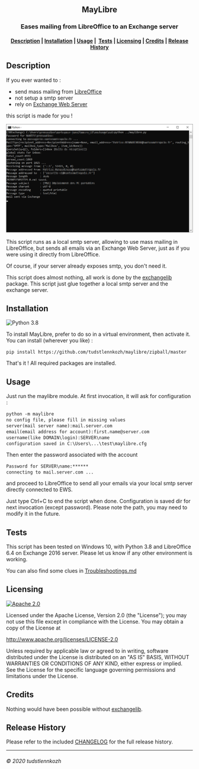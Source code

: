 <h2 align="center">
    MayLibre
</h2>
<h3 align="center">
    Eases mailing from LibreOffice to an Exchange server
</h3>
<h4 align="center">
  <a href="#description">Description</a> |
  <a href="#installation">Installation</a> |
  <a href="#usage">Usage</a> |
  <a href="#tests">Tests</a> |
  <a href="#licensing">Licensing</a> |
  <a href="#credits">Credits</a> |
  <a href="#release-history">Release History</a>
</h4>

## Description

If you ever wanted to :

* send mass mailing from [LibreOffice](https://www.libreoffice.org/)
* not setup a smtp server
* rely on [Exchange Web Server](https://en.wikipedia.org/wiki/Microsoft_Exchange_Server)

this script is made for you !

![screenshot](media/screenshot.png)

This script runs as a local smtp server, allowing to use mass mailing in LibreOffice, but sends all emails via an Exchange Web Server, just as if you were using it directly from LibreOffice.

Of course, if your server already exposes smtp, you don't need it.

This script does almost nothing, all work is done by the [exchangelib](https://pypi.org/project/exchangelib/) package. This script just glue together a local smtp server and the exchange server.


## Installation

![Python 3.8](https://img.shields.io/badge/python-3.8-blue) 

To install MayLibre, prefer to do so in a virtual environment, then activate it. You can install (wherever you like) :

```
pip install https://github.com/tudstlennkozh/maylibre/zipball/master
```

That's it ! All required packages are installed.

## Usage

Just run the maylibre module. At first invocation, it will ask for configuration :

    python -m maylibre
    no config file, please fill in missing values
    server(mail server name):mail.server.com
    email(email address for account):first.name@server.com
    username(like DOMAIN\login):SERVER\name
    configuration saved in C:\Users\...\test\maylibre.cfg

Then enter the password associated with the account

```
Password for SERVER\name:******
connecting to mail.server.com ...
```

and proceed to LibreOffice to send all your emails via your local smtp server directly connected to EWS.

Just type Ctrl+C to end the script when done. Configuration is saved dir for next invocation (except password). Please note the path, you may need to modify it in the future.

## Tests

This script has been tested on Windows 10, with Python 3.8 and LibreOffice 6.4 on Exchange 2016 server. Please let us know if any other environment is working.

You can also find some clues in [Troubleshootings.md](/Troubleshootings.md)

## Licensing

[![Apache 2.0](https://img.shields.io/badge/license-Apache-blue)](/LICENSE)

Licensed under the Apache License, Version 2.0 (the "License"); you may not use this file except in compliance with the License. You may obtain a copy of the License at 

http://www.apache.org/licenses/LICENSE-2.0

Unless required by applicable law or agreed to in writing, software distributed under the License is distributed on an "AS IS" BASIS, WITHOUT WARRANTIES OR CONDITIONS OF ANY KIND, either express or implied. See the License for the specific language governing permissions and limitations under the License.

## Credits

Nothing would have been possible without [exchangelib](https://pypi.org/project/exchangelib/).

## Release History

Please refer to the included [CHANGELOG](/CHANGELOG.md) for the full release history.

-------------------------
###### © 2020 tudstlennkozh

